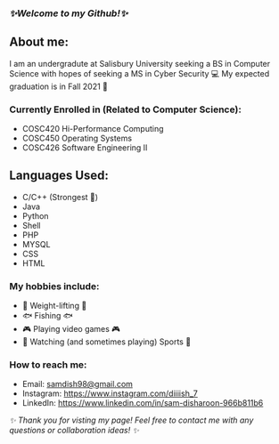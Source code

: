 ### _✨Welcome to my Github!✨_

## About me:

I am an undergradute at Salisbury University seeking a BS in Computer Science with hopes of seeking a MS in Cyber Security 💻 
My expected graduation is in Fall 2021 🎉

### Currently Enrolled in (Related to Computer Science):

  - COSC420 Hi-Performance Computing
  - COSC450 Operating Systems
  - COSC426 Software Engineering II

## Languages Used:

  - C/C++ (Strongest 💪)
  - Java
  - Python
  - Shell
  - PHP
  - MYSQL
  - CSS
  - HTML

### My hobbies include:

  - 💪 Weight-lifting 💪
  - 🐟 Fishing 🐟
  - 🎮 Playing video games 🎮
  - 🏈 Watching (and sometimes playing) Sports 🏈
  
### How to reach me:
  - Email: samdish98@gmail.com
  - Instagram: https://www.instagram.com/diiiish_7
  - LinkedIn: https://www.linkedin.com/in/sam-disharoon-966b811b6
  
  _✨ Thank you for visting my page! Feel free to contact me with any questions or collaboration ideas! ✨_
  
<!--
**samdish7/samdish7** is a ✨ _special_ ✨ repository because its `README.md` (this file) appears on your GitHub profile.

Here are some ideas to get you started:

- 🔭 I’m currently working on ...
- 🌱 I’m currently learning ...
- 👯 I’m looking to collaborate on ...
- 🤔 I’m looking for help with ...
- 💬 Ask me about ...
- 📫 How to reach me: ...
- 😄 Pronouns: ...
- ⚡ Fun fact: ...
-->
